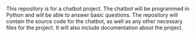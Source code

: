 This repository is for a chatbot project. The chatbot will be programmed in Python and will be able to answer basic questions. The repository will contain the source code for the chatbot, as well as any other necessary files for the project. It will also include documentation about the project. 

